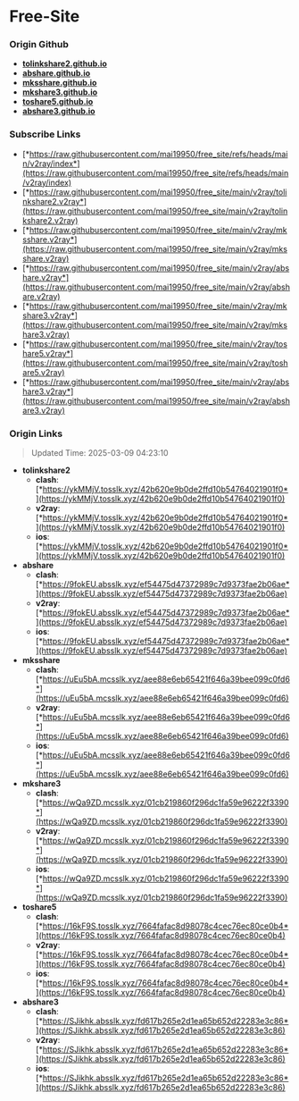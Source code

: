 # Free-Site

### Origin Github

- [**tolinkshare2.github.io**](https://github.com/tolinkshare2/tolinkshare2.github.io)
- [**abshare.github.io**](https://github.com/abshare/abshare.github.io)
- [**mksshare.github.io**](https://github.com/mksshare/mksshare.github.io)
- [**mkshare3.github.io**](https://github.com/mkshare3/mkshare3.github.io)
- [**toshare5.github.io**](https://github.com/toshare5/toshare5.github.io)
- [**abshare3.github.io**](https://github.com/abshare3/abshare3.github.io)

### Subscribe Links

- [*https://raw.githubusercontent.com/mai19950/free_site/refs/heads/main/v2ray/index*](https://raw.githubusercontent.com/mai19950/free_site/refs/heads/main/v2ray/index)
- [*https://raw.githubusercontent.com/mai19950/free_site/main/v2ray/tolinkshare2.v2ray*](https://raw.githubusercontent.com/mai19950/free_site/main/v2ray/tolinkshare2.v2ray)
- [*https://raw.githubusercontent.com/mai19950/free_site/main/v2ray/mksshare.v2ray*](https://raw.githubusercontent.com/mai19950/free_site/main/v2ray/mksshare.v2ray)
- [*https://raw.githubusercontent.com/mai19950/free_site/main/v2ray/abshare.v2ray*](https://raw.githubusercontent.com/mai19950/free_site/main/v2ray/abshare.v2ray)
- [*https://raw.githubusercontent.com/mai19950/free_site/main/v2ray/mkshare3.v2ray*](https://raw.githubusercontent.com/mai19950/free_site/main/v2ray/mkshare3.v2ray)
- [*https://raw.githubusercontent.com/mai19950/free_site/main/v2ray/toshare5.v2ray*](https://raw.githubusercontent.com/mai19950/free_site/main/v2ray/toshare5.v2ray)
- [*https://raw.githubusercontent.com/mai19950/free_site/main/v2ray/abshare3.v2ray*](https://raw.githubusercontent.com/mai19950/free_site/main/v2ray/abshare3.v2ray)

### Origin Links

> Updated Time: 2025-03-09 04:23:10

- **tolinkshare2**
  - **clash**: [*https://ykMMjV.tosslk.xyz/42b620e9b0de2ffd10b54764021901f0*](https://ykMMjV.tosslk.xyz/42b620e9b0de2ffd10b54764021901f0)
  - **v2ray**: [*https://ykMMjV.tosslk.xyz/42b620e9b0de2ffd10b54764021901f0*](https://ykMMjV.tosslk.xyz/42b620e9b0de2ffd10b54764021901f0)
  - **ios**: [*https://ykMMjV.tosslk.xyz/42b620e9b0de2ffd10b54764021901f0*](https://ykMMjV.tosslk.xyz/42b620e9b0de2ffd10b54764021901f0)
- **abshare**
  - **clash**: [*https://9fokEU.absslk.xyz/ef54475d47372989c7d9373fae2b06ae*](https://9fokEU.absslk.xyz/ef54475d47372989c7d9373fae2b06ae)
  - **v2ray**: [*https://9fokEU.absslk.xyz/ef54475d47372989c7d9373fae2b06ae*](https://9fokEU.absslk.xyz/ef54475d47372989c7d9373fae2b06ae)
  - **ios**: [*https://9fokEU.absslk.xyz/ef54475d47372989c7d9373fae2b06ae*](https://9fokEU.absslk.xyz/ef54475d47372989c7d9373fae2b06ae)
- **mksshare**
  - **clash**: [*https://uEu5bA.mcsslk.xyz/aee88e6eb65421f646a39bee099c0fd6*](https://uEu5bA.mcsslk.xyz/aee88e6eb65421f646a39bee099c0fd6)
  - **v2ray**: [*https://uEu5bA.mcsslk.xyz/aee88e6eb65421f646a39bee099c0fd6*](https://uEu5bA.mcsslk.xyz/aee88e6eb65421f646a39bee099c0fd6)
  - **ios**: [*https://uEu5bA.mcsslk.xyz/aee88e6eb65421f646a39bee099c0fd6*](https://uEu5bA.mcsslk.xyz/aee88e6eb65421f646a39bee099c0fd6)
- **mkshare3**
  - **clash**: [*https://wQa9ZD.mcsslk.xyz/01cb219860f296dc1fa59e96222f3390*](https://wQa9ZD.mcsslk.xyz/01cb219860f296dc1fa59e96222f3390)
  - **v2ray**: [*https://wQa9ZD.mcsslk.xyz/01cb219860f296dc1fa59e96222f3390*](https://wQa9ZD.mcsslk.xyz/01cb219860f296dc1fa59e96222f3390)
  - **ios**: [*https://wQa9ZD.mcsslk.xyz/01cb219860f296dc1fa59e96222f3390*](https://wQa9ZD.mcsslk.xyz/01cb219860f296dc1fa59e96222f3390)
- **toshare5**
  - **clash**: [*https://16kF9S.tosslk.xyz/7664fafac8d98078c4cec76ec80ce0b4*](https://16kF9S.tosslk.xyz/7664fafac8d98078c4cec76ec80ce0b4)
  - **v2ray**: [*https://16kF9S.tosslk.xyz/7664fafac8d98078c4cec76ec80ce0b4*](https://16kF9S.tosslk.xyz/7664fafac8d98078c4cec76ec80ce0b4)
  - **ios**: [*https://16kF9S.tosslk.xyz/7664fafac8d98078c4cec76ec80ce0b4*](https://16kF9S.tosslk.xyz/7664fafac8d98078c4cec76ec80ce0b4)
- **abshare3**
  - **clash**: [*https://SJikhk.absslk.xyz/fd617b265e2d1ea65b652d22283e3c86*](https://SJikhk.absslk.xyz/fd617b265e2d1ea65b652d22283e3c86)
  - **v2ray**: [*https://SJikhk.absslk.xyz/fd617b265e2d1ea65b652d22283e3c86*](https://SJikhk.absslk.xyz/fd617b265e2d1ea65b652d22283e3c86)
  - **ios**: [*https://SJikhk.absslk.xyz/fd617b265e2d1ea65b652d22283e3c86*](https://SJikhk.absslk.xyz/fd617b265e2d1ea65b652d22283e3c86)
